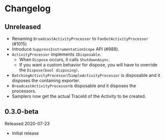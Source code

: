 # Changelog

## Unreleased

* Renaming `BroadcastActivityProcessor` to `FanOutActivityProcessor` (#1015)
* Introduce `SuppressInstrumentationScope` API (#988).
* `ActivityProcessor` implements `IDisposable`.
  * When `Dispose` occurs, it calls `ShutdownAsync`.
  * If you want a custom behavior for dispose, you will have to override the
    `Dispose(bool disposing)`.
* `BatchingActivityProcessor`/`SimpleActivityProcessor` is disposable and it
  disposes the containing exporter.
* `BroadcastActivityProcessor`is disposable and it disposes the processors.
* Samplers now get the actual TraceId of the Activity to be created.

## 0.3.0-beta

Released 2020-07-23

* Initial release
